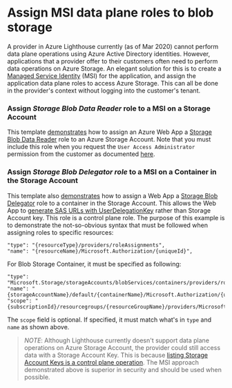 # Assign MSI data plane roles to blob storage

A provider in Azure Lighthouse currently (as of Mar 2020) cannot perform data plane operations using Azure Active Directory identities. However, applications that a provider offer to their customers often need to perform data operations on Azure Storage.  An elegant solution for this is to create a [Managed Service Identity](https://docs.microsoft.com/en-us/azure/active-directory/managed-identities-azure-resources/overview) (MSI) for the application, and assign the application data plane roles to access Azure Storage.  This can all be done in the provider's context without logging into the customer's tenant.

### Assign _Storage Blob Data Reader_ role to a MSI on a Storage Account
This template [demonstrates](assignBlobDataRoleMSI.json#L45) how to assign an Azure Web App a [Storage Blob Data Reader](https://docs.microsoft.com/en-us/azure/role-based-access-control/built-in-roles#storage-blob-data-reader) role to an Azure Storage Account.  Note that you must include this role when you request the ```User Access Administrator``` permission from the customer as documented [here](https://docs.microsoft.com/en-us/azure/lighthouse/concepts/tenants-users-roles#role-support-for-azure-delegated-resource-management).

### Assign _Storage Blob Delegator role_ to a MSI on a Container in the Storage Account
This template also [demonstrates](assignBlobDataRoleMSI.json#L57) how to assign a Web App a [Storage Blob Delegator](https://docs.microsoft.com/en-us/azure/role-based-access-control/built-in-roles#storage-blob-delegator) role to a container in the Storage Account.  This allows the Web App to [generate SAS URLs with UserDelegationKey](https://docs.microsoft.com/en-us/rest/api/storageservices/delegate-access-with-shared-access-signature#types-of-shared-access-signatures) rather than Storage Account key.  This role is a control plane role.  The purpose of this example is to demonstrate the not-so-obvious syntax that must be followed when assigning roles to specific resources:

```
"type": "{resourceType}/providers/roleAssignments",
"name": "{resourceName}/Microsoft.Authorization/{uniqueId}",
```

For Blob Storage Container, it must be specified as following:
```
"type": "Microsoft.Storage/storageAccounts/blobServices/containers/providers/roleAssignments",
"name": "{storageAccountName}/default/{containerName}/Microsoft.Authorization/{uniqueId}",
"scope": "{subscriptionId}/resourcegroups/{resourceGroupName}/providers/Microsoft.Storage/storageAccounts/{storageAccountName}/blobServices/default/containers/{containerName}"
```

The ```scope``` field is optional. If specified, it must match what's in ```type``` and ```name``` as shown above.

>*NOTE*: Although Lighthouse currently doesn't support data plane operations on Azure Storage Account, the provider could still access data with a Storage Account Key.  This is because [listing Storage Account Keys is a control plane operation](https://docs.microsoft.com/en-us/azure/storage/common/authorization-resource-provider?toc=/azure/storage/blobs/toc.json#built-in-roles-for-management-operations).  The MSI approach demonstrated above is superior in security and should be used when possible. 
